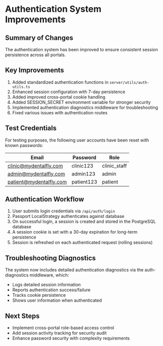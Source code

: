# Authentication System Improvements

## Summary of Changes
The authentication system has been improved to ensure consistent session persistence across all portals.

## Key Improvements
1. Added standardized authentication functions in `server/utils/auth-utils.ts`
2. Enhanced session configuration with 7-day persistence
3. Added improved cross-portal cookie handling
4. Added SESSION_SECRET environment variable for stronger security
5. Implemented authentication diagnostics middleware for troubleshooting
6. Fixed various issues with authentication routes

## Test Credentials
For testing purposes, the following user accounts have been reset with known passwords:

| Email                   | Password    | Role         |
|-------------------------|-------------|--------------|
| clinic@mydentalfly.com  | clinic123   | clinic_staff |
| admin@mydentalfly.com   | admin123    | admin        |
| patient@mydentalfly.com | patient123  | patient      |

## Authentication Workflow
1. User submits login credentials via `/api/auth/login`
2. Passport LocalStrategy authenticates against database
3. On successful login, a session is created and stored in the PostgreSQL database
4. A session cookie is set with a 30-day expiration for long-term persistence
5. Session is refreshed on each authenticated request (rolling sessions)

## Troubleshooting Diagnostics
The system now includes detailed authentication diagnostics via the auth-diagnostics middleware, which:
- Logs detailed session information
- Reports authentication success/failure
- Tracks cookie persistence
- Shows user information when authenticated

## Next Steps
- Implement cross-portal role-based access control
- Add session activity tracking for security audit
- Enhance password security with complexity requirements